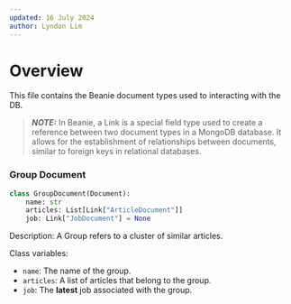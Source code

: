 ```yaml
---
updated: 16 July 2024
author: Lyndon Lim
---
```


# Overview
This file contains the Beanie document types used to interacting with the DB.

> **_NOTE:_** In Beanie, a Link is a special field type used to create a reference between two document types in a MongoDB database. It allows for the establishment of relationships between documents, similar to foreign keys in relational databases.

### Group Document
```python
class GroupDocument(Document):
    name: str
    articles: List[Link["ArticleDocument"]]
    job: Link["JobDocument"] = None
```
Description: A Group refers to a cluster of similar articles.

Class variables:
- `name`: The name of the group.
- `articles`: A list of articles that belong to the group.
- `job`: The **latest** job associated with the group.


